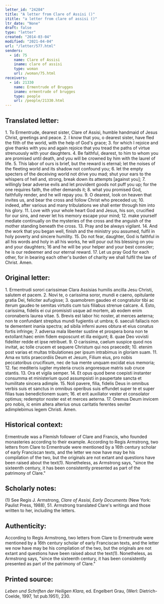 ```yaml
---
letter_id: "24284"
title: "A letter from Clare of Assisi ()"
ititle: "a letter from clare of assisi ()"
ltr_date: "None"
draft: false
type: "letter"
created: "2014-03-04"
modified: "2021-04-04"
url: "/letter/577.html"
senders:
  - id: 75
    name: Clare of Assisi
    iname: clare of assisi
    type: woman
    url: /woman/75.html
receivers:
  - id: 21330
    name: Ermentrude of Brugges
    iname: ermentrude of brugges
    type: people
    url: /people/21330.html
---
```

<h2> Translated letter:</h2>1.  To Ermentrude, dearest sister, Clare of Assisi, humble handmaid of Jesus Christ, greetings and peace.
2.  I know that you, o dearest sister, have fled the filth of the world, with the help of God's grace;
3.  for which I rejoice and give thanks with you and again rejoice that you tread the paths of virtue strenuously with your daughters.
4.  Be faithful, dearest, to him to whom you are promised until death, and you will be crowned by him with the laurel of life.
5.  This labor of ours is brief, but the reward is eternal; let the noises of the fleeting world and its shadow not confound you;
6.  let the empty specters of the deceiving world not drive you mad; shut your ears to the whispers of hell and, strong, break down its attempts [against you];
7.  willingly bear adverse evils and let provident goods not puff you up; for the one requires faith, the other demands it;
8.  what you promised God, faithfully render, and he will repay you.
9.  O dearest, look on heaven that invites us, and bear the cross and follow Christ who preceded us;
10.  indeed, after various and many tribulations we shall enter through him into his glory.
11.  Love with your whole heart God and Jesus, his son, crucified for our sins, and never let his memory escape your mind;
12.  make yourself mediate continually on the mysteries of the cross and the anguish of the mother standing beneath the cross.
13.  Pray and be always vigilant.
14.  And the work that you began well, finish and the ministry you assumed, fulfil in holy poverty and sincere humility.
15.  Do not fear, daughter, God is faithful in all his words and holy in all his works, he will pour out his blessing on you and your daughters;
16  and he will be your helper and your best consoler; he is our redeemer and our eternal reward.
17.  Let us pray God for each other, for in bearing each other's burden of charity we shall fulfil the law of Christ.  Amen.
<h2 class="mt-4"> Original letter:</h2>1. Ermentrudi sorori carissimae Clara Assisias humilis ancilla Jesu Christi, salutem et pacem.
2. Novi te, o carissima soror, mundi e caeno, opitulante gratia Dei, feliciter aufugisse;
3. quamobrem gaudeo et congratulor tibi ac iterum gaudeo te semitas virtutis cum tuis filiabus strenue calcare.
4. Esto, carissima, fidelis ei cui promisisti usque ad mortem, ab eodem enim coronaberis laurea vitae.
5. Brevis est labor hic noster, at merces aeterna; non te confundant strepitus mundi fugientis ut umbra;
6. saeculi fallacis non te dementent inania spectra; ad sibila inferni aures obtura et eius conatus fortis infringe;
7. adversa mala libenter sustine et prospera bona non te extollant:haec enim fidem exposcunt et illa exigunt;
8. quae Deo vovisti fideliter redde et ipse retribuet.
9. O carissima, caelum suspice quod nos invitat, ac tolle crucem et sequere Christum qui nos praecedit;
10. etenim post varias et multas tribulationes per ipsum intrabimus in gloriam suam.
11. Ama ex totis praecordiis Deum et Jesum, Filium eius, pro nobis peccatoribus crucifixum, nec de tua mente unquam excidat eius memoria;
12. fac mediteris iugiter mysteria crucis angoresque matris sub cruce stantis.
13. Ora et vigila semper.
14. Et opus quod bene coepisti instanter consumma et ministerium quod assumpsisti in paupertate sancta et humilitate sincera adimple.
15. Noli pavere, filia, fidelis Deus in omnibus verbis suis et sanctus in omnibus operibus suis effundet super te et super filias tuas benedictionem suam;
16. et erit auxiliator vester et consolator optimus; redemptor noster est et merces aeterna.
17. Oremus Deum invicem pro nobis, ic enim altera alterius onus caritatis ferentes seviter adimplebimus legem Christi. Amen.
<h2 class="mt-4"> Historical context:</h2>Ermentrude was a Flemish follower of Clare and Francis, who founded monasteries according to their example.  According to Regis Armstrong, two letters from Clare to Ermentrude were mentioned by a 16th century scholar of early Franciscan texts, and the letter we now have may be his compilation of the two, but the originals are not extant and questions have been raised about the text(1). Nonetheless, as Armstrong says, "since the sixteenth century, it has been consistently presented as part of the patrimony of Clare."
<h2 class="mt-4"> Scholarly notes:</h2><p>(1) See Regis J. Armstrong, <em>Clare of Assisi, Early Documents</em> (New York: Paulist Press, 1988), 51. Armstrong translated Clare's writings and those written to her, including the letters.</p><h2 class="mt-4"> Authenticity:</h2><p>According to Regis Armstrong, two letters from Clare to Ermentrude were mentioned by a 16th century scholar of early Franciscan texts, and the letter we now have may be his compilation of the two, but the originals are not extant and questions have been raised about the text(1). Nonetheless, as Armstrong says, "since the sixteenth century, it has been consistently presented as part of the patrimony of Clare."</p><h2 class="mt-4"> Printed source:</h2><p><em>Leben und Schriften der Heiligen Klara</em>, ed. Engelbert Grau, (Werl: Dietrich-Coelde, 1997, 1st pub.1951), 230.</p>
